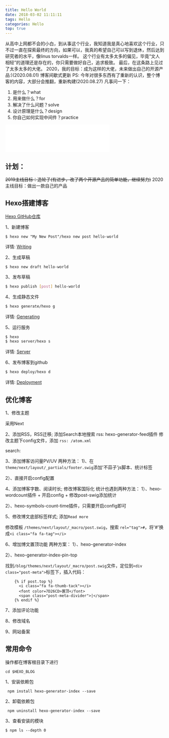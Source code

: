 ```yaml
---
title: Hello World
date: 2018-03-02 11:11:11
tags: Hello
categories: Hello
top: true
---
```

从高中上网都不会的小白，到从事这个行业，我知道我是真心地喜欢这个行业，只不过一直在探索最终的方向，如果可以，我真的希望自己可以写到退休，然后达到研究者的水平，像linus torvalds一样。
这个行业有太多太多的偏见，毕竟“文人相轻”的道理还是存在的，你只需要做好自己，追求极致。
最后，在这条路上见过了太多太多的大佬。
2020，我的目标：成为这样的大佬，未来做出自己的开源产品:)(2020.08.01)
博客间歇式更新 PS: 今年对很多东西有了重新的认识，整个博客的内容，大部分会推翻，重新构建(2020.08.27)
凡事问一下：
1. 是什么？what
2. 用来做什么？for
3. 解决了什么问题？solve
4. 设计原理是什么？design
5. 你自己如何实现中间件？practice

<iframe frameborder="no" border="0" marginwidth="0" marginheight="0" width=330 height=86 src="//music.163.com/outchain/player?type=2&id=444267928&auto=1&height=66"></iframe>

## 计划： ##

~~2019主线目标：造轮子(有进步，改了两个开源产品的简单功能，继续努力)~~
2020主线目标：做出一款自己的产品

<!-- more -->

## Hexo搭建博客

[Hexo GitHub仓库](https://github.com/theme-next/hexo-theme-next.git)

1、新建博客

```
$ hexo new "My New Post"/hexo new post hello-world
```
详情: [Writing](https://hexo.io/docs/writing.html)

2、生成草稿

```
$ hexo new draft hello-world
```

3、发布草稿

``` bash
$ hexo publish [post] hello-world
```

4、生成静态文件

``` bash
$ hexo generate/hexo g
```
详情: [Generating](https://hexo.io/docs/generating.html)

5、运行服务

``` bash
$ hexo 
$ hexo server/hexo s
```
详情: [Server](https://hexo.io/docs/server.html)

6、发布博客到github

``` bash
$ hexo deploy/hexo d
```
详情: [Deployment](https://hexo.io/docs/deployment.html)

## 优化博客

1、修改主题

采用Next

2、添加RSS，RSS迁移; 添加Search本地搜索
rss:
hexo-generator-feed插件
修改主题下config文件，添加 `rss: /atom.xml`

search:

3、添加博客访问量PV/UV
两种方法：
1)、在`theme/next/layout/_partials/footer.swig`添加'不蒜子'js脚本、统计标签

2）、直接开启config配置

4、添加博客字数、阅读时长; 修改博客国际化
统计也遇到两种方法：
1）、hexo-wordcount插件 + 开启config + 修改post-swig添加统计

2）、hexo-symbols-count-time插件，只需要开启config即可


5、修改博文底部标签样式; 添加`Read more`

修改模板 `/themes/next/layout/_macro/post.swig`，搜索 `rel="tag">#`，将'#'换成`<i class="fa fa-tag"></i>`

6、增加博文置顶功能
两种方案：
1）、hexo-generator-index

2）、hexo-generator-index-pin-top

找到`/blog/themes/next/layout/_macro/post.swig`文件，定位到`<div class="post-meta">`标签下，插入代码：

```
	{% if post.top %}
	  <i class="fa fa-thumb-tack"></i>
	  <font color=7D26CD>置顶</font>
	  <span class="post-meta-divider">|</span>
	{% endif %}
```

7、添加评论功能

8、修改域名

9、网站备案


## 常用命令
操作都在博客根目录下进行

```
cd $HEXO_BLOG
```

1、安装依赖包

```
 npm install hexo-generator-index --save
```

2、卸载依赖包

```
 npm uninstall hexo-generator-index --save
```

3、查看安装的模块

```
$ npm ls --depth 0                                                
```